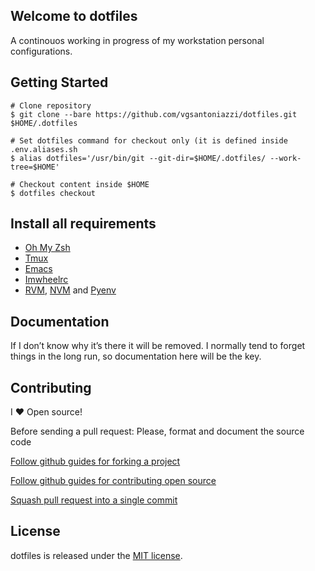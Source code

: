 ## Welcome to dotfiles

A continouos working in progress of my workstation personal configurations.

## Getting Started

```
# Clone repository
$ git clone --bare https://github.com/vgsantoniazzi/dotfiles.git $HOME/.dotfiles

# Set dotfiles command for checkout only (it is defined inside .env.aliases.sh
$ alias dotfiles='/usr/bin/git --git-dir=$HOME/.dotfiles/ --work-tree=$HOME'

# Checkout content inside $HOME
$ dotfiles checkout
```

## Install all requirements

- [Oh My Zsh](https://github.com/ohmyzsh/ohmyzsh)
- [Tmux](https://github.com/tmux/tmux)
- [Emacs](https://www.gnu.org/software/emacs/)
- [Imwheelrc](http://imwheel.sourceforge.net/)
- [RVM](https://rvm.io/), [NVM](https://github.com/nvm-sh/nvm) and [Pyenv](https://github.com/pyenv/pyenv)

## Documentation

If I don’t know why it’s there it will be removed. I normally tend to forget things in the long run, so documentation here will be the key.

## Contributing

I :heart: Open source!

Before sending a pull request: Please, format and document the source code

[Follow github guides for forking a project](https://guides.github.com/activities/forking/)

[Follow github guides for contributing open source](https://guides.github.com/activities/contributing-to-open-source/#contributing)

[Squash pull request into a single commit](http://eli.thegreenplace.net/2014/02/19/squashing-github-pull-requests-into-a-single-commit/)

## License

dotfiles is released under the [MIT license](http://opensource.org/licenses/MIT).